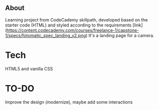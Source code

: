 ## About

Learning project from CodeCademy skillpath, developed based on the starter code (HTML) and styled according to the requirements [link] (https://content.codecademy.com/courses/freelance-1/capstone-1/specs/fotomatic_spec_landing_v2.png)
It's a landing page for a camera.

# Tech
HTML5 and vanilla CSS

# TO-DO
Improve the design (modernize), maybe add some interactions
